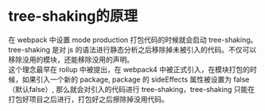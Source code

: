 # tree-shaking的原理
在 webpack 中设置 mode production 打包代码的时候就会启动 tree-shaking。   
tree-shaking 是对 js 的语法进行静态分析之后移除掉未被引入的代码。不仅可以移除没用的模块，还能移除没用的声明。  
这个理念最早在 rollup 中被提出，在 webpack4 中被正式引入，在模块打包的时候，如果引入一个新的 package, package 的 sideEffects 属性被设置为 false（默认false）, 那么就会对引入的代码进行 tree-shaking，tree-shaking 只能在打包好项目之后进行，打包好之后擦除掉没用代码。

